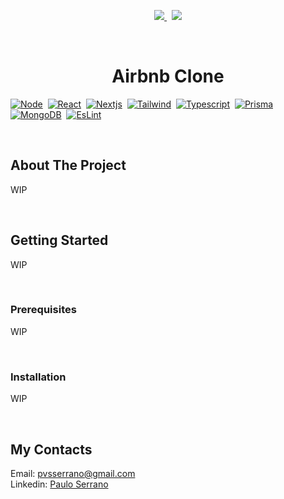 <p align="center">
  <a href="mailto:pvsserrano@gmail.com">
    <img src="https://img.shields.io/badge/Gmail-D14836?style=for-the-badge&logo=gmail&logoColor=white" />        
  </a>&nbsp;
  <a href="https://www.linkedin.com/in/pvsserrano/">
    <img src="https://img.shields.io/badge/linkedin-%230077B5.svg?&style=for-the-badge&logo=linkedin&logoColor=white" />
  </a>
</p>

<br />
<div align="center">

  <!-- PROJECT LOGO -->
  <!--
  <a href="https://github.com/github_username/repo_name">
    <img src="images/logo.png" alt="Logo" width="80" height="80">
  </a>
  -->

  <h1>Airbnb Clone</h1>
</div>

<!-- TECHS -->

[![Node][Node-badge]][Node-url]&nbsp;
[![React][React-badge]][React-url]&nbsp;
[![Nextjs][Nextjs-badge]][Nextjs-url]&nbsp;
[![Tailwind][Tailwind-badge]][Tailwind-url]&nbsp;
[![Typescript][Typescript-badge]][Typescript-url]&nbsp;
[![Prisma][Prisma-badge]][Prisma-url]&nbsp;
[![MongoDB][MongoDB-badge]][MongoDB-url]&nbsp;
[![EsLint][EsLint-badge]][EsLint-url]&nbsp;

<br />

<!-- ABOUT -->

## About The Project

WIP

<br />

<!-- GETTING STARTED -->

## Getting Started

WIP

<br />

### Prerequisites

WIP

<br />

### Installation

WIP

<br />

<!-- CONTACT -->

## My Contacts

Email: [pvsserrano@gmail.com](mailto:pvsserrano@gmail.com)  
Linkedin: [Paulo Serrano](https://www.linkedin.com/in/pvsserrano/)

<!-- MARKDOWN LINKS & IMAGES -->
<!-- https://www.markdownguide.org/basic-syntax/#reference-style-links -->

<!-- React -->

[React-badge]: https://img.shields.io/badge/React-20232A?style=for-the-badge&logo=react&logoColor=61DAFB
[React-url]: https://reactjs.org/

<!-- Node -->

[Node-badge]: https://img.shields.io/badge/node.js-6DA55F?style=for-the-badge&logo=node.js&logoColor=white
[Node-url]: https://nodejs.org/

<!-- Nextjs -->

[Nextjs-badge]: https://img.shields.io/badge/Next-black?style=for-the-badge&logo=next.js&logoColor=white
[Nextjs-url]: https://nextjs.org//

<!-- Typescript -->

[Typescript-badge]: https://img.shields.io/badge/typescript-%23007ACC.svg?style=for-the-badge&logo=typescript&logoColor=white
[Typescript-url]: https://www.typescriptlang.org/

<!-- Prisma -->

[Prisma-badge]: https://img.shields.io/badge/Prisma-3982CE?style=for-the-badge&logo=Prisma&logoColor=white
[Prisma-url]: https://www.prisma.io/

<!-- Eslint -->

[EsLint-badge]: https://img.shields.io/badge/ESLint-4B3263?style=for-the-badge&logo=eslint&logoColor=white
[EsLint-url]: https://eslint.org/

<!-- Tailwind -->

[Tailwind-badge]: https://img.shields.io/badge/tailwindcss-%2338B2AC.svg?style=for-the-badge&logo=tailwind-css&logoColor=white
[Tailwind-url]: https://tailwindcss.com/

<!-- MongoDB -->

[MongoDB-badge]: https://img.shields.io/badge/MongoDB-%234ea94b.svg?style=for-the-badge&logo=mongodb&logoColor=white
[MongoDB-url]: https://www.mongodb.com/
